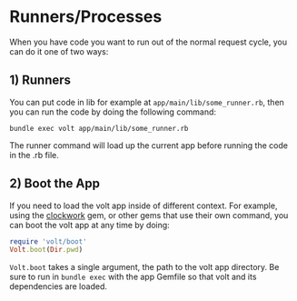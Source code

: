 # Runners/Processes

When you have code you want to run out of the normal request cycle, you can do it one of two ways:

## 1) Runners

You can put code in lib for example at ```app/main/lib/some_runner.rb```, then you can run the code by doing the following command:

```bundle exec volt app/main/lib/some_runner.rb```

The runner command will load up the current app before running the code in the .rb file.

## 2) Boot the App

If you need to load the volt app inside of different context.  For example, using the [clockwork](https://github.com/tomykaira/clockwork) gem, or other gems that use their own command, you can boot the volt app at any time by doing:

```ruby
require 'volt/boot'
Volt.boot(Dir.pwd)
```

```Volt.boot``` takes a single argument, the path to the volt app directory.  Be sure to run in ```bundle exec``` with the app Gemfile so that volt and its dependencies are loaded.
